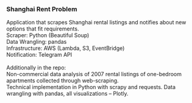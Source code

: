 ### Shanghai Rent Problem

Application that scrapes Shanghai rental listings and notifies about new options that fit requirements. <br>
Scraper: Python (Beautiful Soup) <br>
Data Wrangling: pandas <br>
Infrastructure: AWS (Lambda, S3, EventBridge) <br>
Notification: Telegram API <br>
<br>
Additionally in the repo: <br>
Non-commercial data analysis of 2007 rental listings of one-bedroom apartments collected through web-scraping.<br>
Technical implementation in Python with scrapy and requests. Data wrangling with pandas, all visualizations – Plotly.
